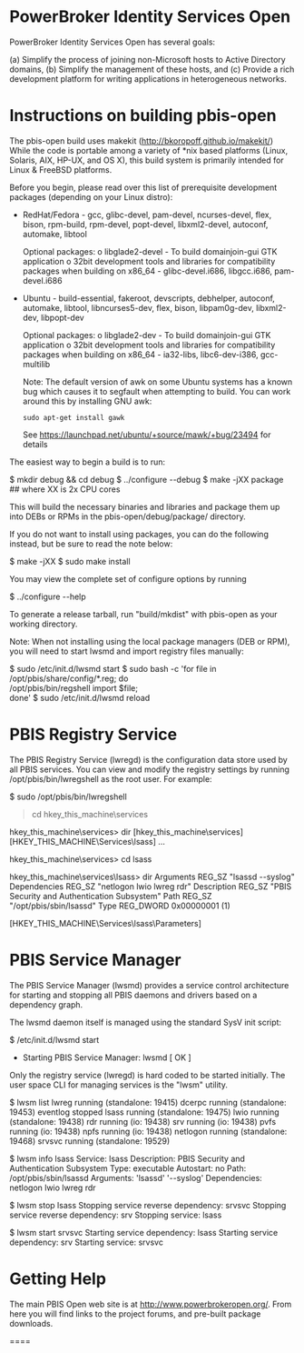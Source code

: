 PowerBroker Identity Services Open
==================================

PowerBroker Identity Services Open has several goals:

(a) Simplify the process of joining non-Microsoft hosts to Active Directory
    domains,
(b) Simplify the management of these hosts, and
(c) Provide a rich development platform for writing applications in
    heterogeneous networks.

Instructions on building pbis-open
==================================

The pbis-open build uses makekit (http://bkoropoff.github.io/makekit/)
While the code is portable among a variety of *nix based platforms
(Linux, Solaris, AIX, HP-UX, and OS X), this build system is 
primarily intended for Linux & FreeBSD platforms.

Before you begin, please read over this list of prerequisite development
packages (depending on your Linux distro):

  * RedHat/Fedora - gcc, glibc-devel, pam-devel, ncurses-devel,
    flex, bison, rpm-build, rpm-devel, popt-devel, libxml2-devel,
    autoconf, automake, libtool

    Optional packages: 
       o libglade2-devel - To build domainjoin-gui GTK application
       o 32bit development tools and libraries for compatibility packages
         when building on x86_64
         - glibc-devel.i686, libgcc.i686, pam-devel.i686

  * Ubuntu - build-essential, fakeroot, devscripts, debhelper,
    autoconf, automake, libtool, libncurses5-dev,
    flex, bison, libpam0g-dev, libxml2-dev, libpopt-dev

    Optional packages: 
       o libglade2-dev - To build domainjoin-gui GTK application
       o 32bit development tools and libraries for compatibility packages
         when building on x86_64
         - ia32-libs, libc6-dev-i386, gcc-multilib

    Note: The default version of awk on some Ubuntu systems has a known bug
    which causes it to segfault when attempting to build.  You can work around
    this by installing GNU awk:

        sudo apt-get install gawk

    See https://launchpad.net/ubuntu/+source/mawk/+bug/23494 for details

The easiest way to begin a build is to run:

  $ mkdir debug && cd debug
  $ ../configure --debug
  $ make -jXX package  ## where XX is 2x CPU cores

This will build the necessary binaries and libraries and package them up into
DEBs or RPMs in the pbis-open/debug/package/ directory.

If you do not want to install using packages, you can do the following
instead, but be sure to read the note below:

  $ make -jXX
  $ sudo make install

You may view the complete set of configure options by running 

  $ ../configure --help

To generate a release tarball, run "build/mkdist" with pbis-open
as your working directory.

Note: When not installing using the local package managers (DEB or RPM),
you will need to start lwsmd and import registry files manually:

  $ sudo /etc/init.d/lwsmd start
  $ sudo bash -c 'for file in /opt/pbis/share/config/*.reg; do \
      /opt/pbis/bin/regshell import $file; \
    done'
  $ sudo /etc/init.d/lwsmd reload

PBIS Registry Service
=========================

The PBIS Registry Service (lwregd) is the configuration data store
used by all PBIS services.  You can view and modify the registry
settings by running /opt/pbis/bin/lwregshell as the root user.  For
example:

  $ sudo /opt/pbis/bin/lwregshell
  > cd hkey_this_machine\\services

  hkey_this_machine\services> dir
  [hkey_this_machine\services]
  [HKEY_THIS_MACHINE\Services\lsass]
  ...

  hkey_this_machine\services> cd lsass

  hkey_this_machine\services\lsass> dir
  Arguments    REG_SZ   "lsassd --syslog"
  Dependencies REG_SZ   "netlogon lwio lwreg rdr"
  Description  REG_SZ    "PBIS Security and Authentication Subsystem"
  Path         REG_SZ    "/opt/pbis/sbin/lsassd"
  Type         REG_DWORD 0x00000001 (1)

  [HKEY_THIS_MACHINE\Services\lsass\Parameters]


PBIS Service Manager
========================

The PBIS Service Manager (lwsmd) provides a service control
architecture for starting and stopping all PBIS daemons and drivers
based on a dependency graph.

The lwsmd daemon itself is managed using the standard SysV init
script:

  $ /etc/init.d/lwsmd start
  * Starting PBIS Service Manager: lwsmd              [ OK ] 

Only the registry service (lwregd) is hard coded to be started
initially.  The user space CLI for managing services is the "lwsm"
utility.

  $ lwsm list
  lwreg       running (standalone: 19415)
  dcerpc      running (standalone: 19453)
  eventlog    stopped
  lsass       running (standalone: 19475)
  lwio        running (standalone: 19438)
  rdr         running (io: 19438)
  srv         running (io: 19438)
  pvfs        running (io: 19438)
  npfs        running (io: 19438)
  netlogon    running (standalone: 19468)
  srvsvc      running (standalone: 19529)

  $ lwsm info lsass
  Service: lsass
  Description: PBIS Security and Authentication Subsystem
  Type: executable
  Autostart: no
  Path: /opt/pbis/sbin/lsassd
  Arguments: 'lsassd' '--syslog'
  Dependencies: netlogon lwio lwreg rdr

  $ lwsm stop lsass
  Stopping service reverse dependency: srvsvc
  Stopping service reverse dependency: srv
  Stopping service: lsass

  $ lwsm start srvsvc
  Starting service dependency: lsass
  Starting service dependency: srv
  Starting service: srvsvc



Getting Help
============

The main PBIS Open web site is at http://www.powerbrokeropen.org/.
From here you will find links to the project forums, and pre-built
package downloads.

====


